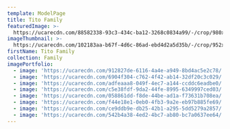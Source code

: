 ```yaml
---
template: ModelPage
title: Tito Family
featuredImage: >-
  https://ucarecdn.com/88582338-93c3-434c-ba12-3268c0834a99/-/crop/980x459/0,0/-/preview/
imageThumbnail: >-
  https://ucarecdn.com/102183aa-b67f-4d6c-86ad-ebd4d2a5d35b/-/crop/952x1001/117,0/-/preview/
firstName: Tito Family
collection: Family
imagePortfolio:
  - image: 'https://ucarecdn.com/912827de-6116-4a4e-a949-8bd4ac5e2c78/'
  - image: 'https://ucarecdn.com/6904f304-c762-4f42-ab14-32df20c3c029/'
  - image: 'https://ucarecdn.com/adfeaaa8-049f-4ec7-a144-ccddc6eadbe0/'
  - image: 'https://ucarecdn.com/c5e38fdf-9da2-44fe-8995-6349997ced03/'
  - image: 'https://ucarecdn.com/058861dd-f8de-44be-ad1a-f73631b708ea/'
  - image: 'https://ucarecdn.com/f44e18e1-0eb0-4fb3-9a2e-eb97b885fe69/'
  - image: 'https://ucarecdn.com/ce9ddb9e-db25-42b1-a295-5dd5279a2857/'
  - image: 'https://ucarecdn.com/542b4a38-4ed2-4bc7-ab80-bc7a0637ee64/'
---
```


